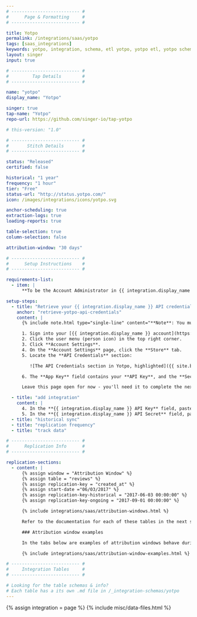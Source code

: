 ```yaml
---
# -------------------------- #
#      Page & Formatting     #
# -------------------------- #

title: Yotpo
permalink: /integrations/saas/yotpo
tags: [saas_integrations]
keywords: yotpo, integration, schema, etl yotpo, yotpo etl, yotpo schema
layout: singer
input: true

# -------------------------- #
#         Tap Details        #
# -------------------------- #

name: "yotpo"
display_name: "Yotpo"

singer: true
tap-name: "Yotpo"
repo-url: https://github.com/singer-io/tap-yotpo

# this-version: "1.0"

# -------------------------- #
#       Stitch Details       #
# -------------------------- #

status: "Released"
certified: false

historical: "1 year"
frequency: "1 hour"
tier: "Free"
status-url: "http://status.yotpo.com/"
icon: /images/integrations/icons/yotpo.svg

anchor-scheduling: true
extraction-logs: true
loading-reports: true

table-selection: true
column-selection: false

attribution-window: "30 days"

# -------------------------- #
#      Setup Instructions    #
# -------------------------- #

requirements-list:
  - item: |
      **To be the Account Administrator in {{ integration.display_name }}.** [This is required](https://support.yotpo.com/en/article/finding-your-app-key-and-your-secret-key){:target="new"} to access your {{ integration.display_name }} API credentials.

setup-steps:
  - title: "Retrieve your {{ integration.display_name }} API credentials"
    anchor: "retrieve-yotpo-api-credentials"
    content: |
      {% include note.html type="single-line" content="**Note**: You must be the Yotpo Account Administrator to complete this step." %}

      1. Sign into your [{{ integration.display_name }} account](https://yap.yotpo.com/#/login){:target="new"}.
      2. Click the user menu (person icon) in the top right corner.
      3. Click **Account Settings**.
      4. On the **Account Settings** page, click the **Store** tab.
      5. Locate the **API Credentials** section:

         ![The API Credentials section in Yotpo, highlighted]({{ site.baseurl }}/images/integrations/yotpo-api-credentials.png)

      6. The **App Key** field contains your **API Key**, and the **Secret Key** is your **API Secret**.

      Leave this page open for now - you'll need it to complete the next step.

  - title: "add integration"
    content: |
      4. In the **{{ integration.display_name }} API Key** field, paste the value from the **App Key** field in your {{ integration.display_name }} account.
      5. In the **{{ integration.display_name }} API Secret** field, paste the value from the **Secret Key** field in your {{ integration.display_name }} account.
  - title: "historical sync"
  - title: "replication frequency"
  - title: "track data"

# -------------------------- #
#      Replication Info      #
# -------------------------- #

replication-sections:
  - content: |
      {% assign window = "Attribution Window" %}
      {% assign table = "reviews" %}
      {% assign replication-key = "created_at" %}
      {% assign start-date ="06/03/2017" %}
      {% assign replication-key-historical = "2017-06-03 00:00:00" %}
      {% assign replication-key-ongoing = "2017-09-01 00:00:00" %}

      {% include integrations/saas/attribution-windows.html %}

      Refer to the documentation for each of these tables in the next section for more info.

      ### Attribution window examples

      In the tabs below are examples of attribution windows behave during historical (initial) and ongoing replication jobs.

      {% include integrations/saas/attribution-window-examples.html %}

# -------------------------- #
#     Integration Tables     #
# -------------------------- #

# Looking for the table schemas & info?
# Each table has a its own .md file in /_integration-schemas/yotpo
---
```

{% assign integration = page %}
{% include misc/data-files.html %}